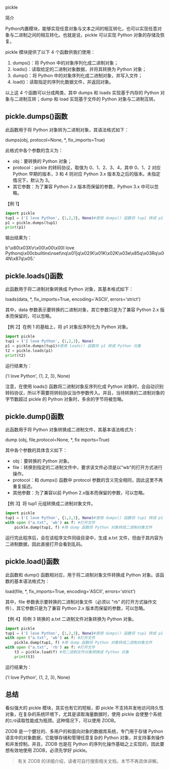 

pickle

简介

Python内置模块，能够实现任意对象与文本之间的相互转化，也可以实现任意对象与二进制之间的相互转化。也就是说，pickle 可以实现 Python 对象的存储及恢复。
 

pickle 模块提供了以下 4 个函数供我们使用：

1. dumps()：将 Python 中的对象序列化成二进制对象；
2. loads()：读取给定的二进制对象数据，并将其转换为 Python 对象；
3. dump()：将 Python 中的对象序列化成二进制对象，并写入文件；
4. load()：读取指定的序列化数据文件，并返回对象。


以上这 4 个函数可以分成两类，其中 dumps 和 loads 实现基于内存的 Python 对象与二进制互转；dump 和 load 实现基于文件的 Python 对象与二进制互转。

## pickle.dumps()函数

此函数用于将 Python 对象转为二进制对象，其语法格式如下：

dumps(obj, protocol=None, *, fix_imports=True)

此格式中各个参数的含义为：

- obj：要转换的 Python 对象；
- protocol：pickle 的转码协议，取值为 0、1、2、3、4，其中 0、1、2 对应 Python 早期的版本，3 和 4 则对应 Python 3.x 版本及之后的版本。未指定情况下，默认为 3。
- 其它参数：为了兼容 Python 2.x 版本而保留的参数，Python 3.x 中可以忽略。


【例 1】

```python
import pickle
tup1 = ('I love Python', {1,2,3}, None)#使用 dumps() 函数将 tup1 转成 p1
p1 = pickle.dumps(tup1)
print(p1)
```

输出结果为：

b'\x80\x03X\r\x00\x00\x00I love Pythonq\x00cbuiltins\nset\nq\x01]q\x02(K\x01K\x02K\x03e\x85q\x03Rq\x04N\x87q\x05.'

## pickle.loads()函数

此函数用于将二进制对象转换成 Python 对象，其基本格式如下：

loads(data, *, fix_imports=True, encoding='ASCII', errors='strict')

其中，data 参数表示要转换的二进制对象，其它参数只是为了兼容 Python 2.x 版本而保留的，可以忽略。

【例 2】在例 1 的基础上，将 p1 对象反序列化为 Python 对象。

```python
import pickle
tup1 = ('I love Python', {1,2,3}, None)
p1 = pickle.dumps(tup1)#使用 loads() 函数将 p1 转成 Python 对象
t2 = pickle.loads(p1)
print(t2)
```

运行结果为：

('I love Python', {1, 2, 3}, None)

注意，在使用 loads() 函数将二进制对象反序列化成 Python 对象时，会自动识别转码协议，所以不需要将转码协议当作参数传入。并且，当待转换的二进制对象的字节数超过 pickle 的 Python 对象时，多余的字节将被忽略。

## pickle.dump()函数

此函数用于将 Python 对象转换成二进制文件，其基本语法格式为：

dump (obj, file,protocol=None, *, fix mports=True)

其中各个参数的具体含义如下：

- obj：要转换的 Python 对象。
- file：转换到指定的二进制文件中，要求该文件必须是以"wb"的打开方式进行操作。
- protocol：和 dumps() 函数中 protocol 参数的含义完全相同，因此这里不再重复描述。
- 其他参数：为了兼容以前 Python 2.x版本而保留的参数，可以忽略。


【例 3】将 tup1 元组转换成二进制对象文件。

```python
import pickle
tup1 = ('I love Python', {1,2,3}, None)#使用 dumps() 函数将 tup1 转成 p1
with open ("a.txt", 'wb') as f: #打开文件    
	pickle.dump(tup1, f) #用 dump 函数将 Python 对象转成二进制对象文件
```

运行完此程序后，会在该程序文件同级目录中，生成 a.txt 文件，但由于其内容为二进制数据，因此直接打开会看到乱码。

## pickle.load()函数

此函数和 dump() 函数相对应，用于将二进制对象文件转换成 Python 对象。该函数的基本语法格式为：

load(file, *, fix_imports=True, encoding='ASCII', errors='strict')

其中，file 参数表示要转换的二进制对象文件（必须以 "rb" 的打开方式操作文件），其它参数只是为了兼容 Python 2.x 版本而保留的参数，可以忽略。

【例 4】将例 3 转换的 a.txt 二进制文件对象转换为 Python 对象。

```python
import pickle
tup1 = ('I love Python', {1,2,3}, None)#使用 dumps() 函数将 tup1 转成 p1
with open ("a.txt", 'wb') as f: #打开文件    
	pickle.dump(tup1, f) #用 dump 函数将 Python 对象转成二进制对象文件
with open ("a.txt", 'rb') as f: #打开文件    
	t3 = pickle.load(f) #将二进制文件对象转换成 Python 对象    
	print(t3)
```

运行结果为：

('I love Python', {1, 2, 3}, None)

## 总结

看似强大的 pickle 模块，其实也有它的短板，即 pickle 不支持并发地访问持久性对象，在复杂的系统环境下，尤其是读取海量数据时，使用 pickle 会使整个系统的`I/O`读取性能成为瓶颈。这种情况下，可以使用 ZODB。

ZODB 是一个健壮的、多用户的和面向对象的数据库系统，专门用于存储 Python 语言中的对象数据，它能够存储和管理任意复杂的 Python 对象，并支持事务操作和并发控制。并且，ZODB 也是在 Python 的序列化操作基础之上实现的，因此要想有效地使用 ZODB，必须先学好 pickle。

> 有关 ZODB 的详细介绍，读者可自行搜索相关文档，本节不再具体讲解。